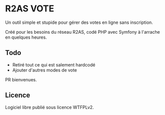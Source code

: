 # R2AS VOTE

Un outil simple et stupide pour gérer des votes en ligne sans inscription.

Créé pour les besoins du réseau R2AS, codé PHP avec Symfony à l'arrache en quelques heures.

## Todo

- Retiré tout ce qui est salement hardcodé
- Ajouter d'autres modes de vote

PR bienvenues.

## Licence

Logiciel libre publié sous licence WTFPLv2.